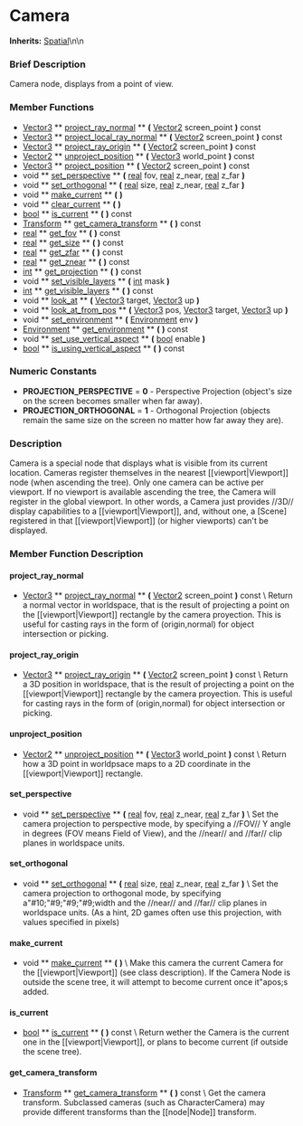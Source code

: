 #  Camera  
**Inherits:** [Spatial](class_spatial)\\n\\n
###  Brief Description  
Camera node, displays from a point of view.

###  Member Functions 
  * [Vector3](class_vector3)  ** [project_ray_normal](#project_ray_normal) **  **(** [Vector2](class_vector2) screen_point  **)** const
  * [Vector3](class_vector3)  ** [project_local_ray_normal](#project_local_ray_normal) **  **(** [Vector2](class_vector2) screen_point  **)** const
  * [Vector3](class_vector3)  ** [project_ray_origin](#project_ray_origin) **  **(** [Vector2](class_vector2) screen_point  **)** const
  * [Vector2](class_vector2)  ** [unproject_position](#unproject_position) **  **(** [Vector3](class_vector3) world_point  **)** const
  * [Vector3](class_vector3)  ** [project_position](#project_position) **  **(** [Vector2](class_vector2) screen_point  **)** const
  * void  ** [set_perspective](#set_perspective) **  **(** [real](class_real) fov, [real](class_real) z_near, [real](class_real) z_far  **)**
  * void  ** [set_orthogonal](#set_orthogonal) **  **(** [real](class_real) size, [real](class_real) z_near, [real](class_real) z_far  **)**
  * void  ** [make_current](#make_current) **  **(** **)**
  * void  ** [clear_current](#clear_current) **  **(** **)**
  * [bool](class_bool)  ** [is_current](#is_current) **  **(** **)** const
  * [Transform](class_transform)  ** [get_camera_transform](#get_camera_transform) **  **(** **)** const
  * [real](class_real)  ** [get_fov](#get_fov) **  **(** **)** const
  * [real](class_real)  ** [get_size](#get_size) **  **(** **)** const
  * [real](class_real)  ** [get_zfar](#get_zfar) **  **(** **)** const
  * [real](class_real)  ** [get_znear](#get_znear) **  **(** **)** const
  * [int](class_int)  ** [get_projection](#get_projection) **  **(** **)** const
  * void  ** [set_visible_layers](#set_visible_layers) **  **(** [int](class_int) mask  **)**
  * [int](class_int)  ** [get_visible_layers](#get_visible_layers) **  **(** **)** const
  * void  ** [look_at](#look_at) **  **(** [Vector3](class_vector3) target, [Vector3](class_vector3) up  **)**
  * void  ** [look_at_from_pos](#look_at_from_pos) **  **(** [Vector3](class_vector3) pos, [Vector3](class_vector3) target, [Vector3](class_vector3) up  **)**
  * void  ** [set_environment](#set_environment) **  **(** [Environment](class_environment) env  **)**
  * [Environment](class_environment)  ** [get_environment](#get_environment) **  **(** **)** const
  * void  ** [set_use_vertical_aspect](#set_use_vertical_aspect) **  **(** [bool](class_bool) enable  **)**
  * [bool](class_bool)  ** [is_using_vertical_aspect](#is_using_vertical_aspect) **  **(** **)** const

###  Numeric Constants  
  * **PROJECTION_PERSPECTIVE** = **0** - Perspective Projection (object's size on the screen becomes smaller when far away).
  * **PROJECTION_ORTHOGONAL** = **1** - Orthogonal Projection (objects remain the same size on the screen no matter how far away they are).

###  Description  
Camera is a special node that displays what is visible from its current location. Cameras register themselves in the nearest [[viewport|Viewport]] node (when ascending the tree). Only one camera can be active per viewport. If no viewport is available ascending the tree, the Camera will register in the global viewport. In other words, a Camera just provides //3D// display capabilities to a [[viewport|Viewport]], and, without one, a [Scene] registered in that [[viewport|Viewport]] (or higher viewports) can't be displayed.

###  Member Function Description  
#### <a name="project_ray_normal">project_ray_normal</a>
  * [Vector3](class_vector3)  ** [project_ray_normal](#project_ray_normal) **  **(** [Vector2](class_vector2) screen_point  **)** const
\\
Return a normal vector in worldspace, that is the result of projecting a point on the [[viewport|Viewport]] rectangle by the camera proyection. This is useful for casting rays in the form of (origin,normal) for object intersection or picking.
#### <a name="project_ray_origin">project_ray_origin</a>
  * [Vector3](class_vector3)  ** [project_ray_origin](#project_ray_origin) **  **(** [Vector2](class_vector2) screen_point  **)** const
\\
Return a 3D position in worldspace, that is the result of projecting a point on the [[viewport|Viewport]] rectangle by the camera proyection. This is useful for casting rays in the form of (origin,normal) for object intersection or picking.
#### <a name="unproject_position">unproject_position</a>
  * [Vector2](class_vector2)  ** [unproject_position](#unproject_position) **  **(** [Vector3](class_vector3) world_point  **)** const
\\
Return how a 3D point in worldpsace maps to a 2D coordinate in the [[viewport|Viewport]] rectangle.
#### <a name="set_perspective">set_perspective</a>
  * void  ** [set_perspective](#set_perspective) **  **(** [real](class_real) fov, [real](class_real) z_near, [real](class_real) z_far  **)**
\\
Set the camera projection to perspective mode, by specifying a //FOV// Y angle in degrees (FOV means Field of View), and the //near// and //far// clip planes in worldspace units.
#### <a name="set_orthogonal">set_orthogonal</a>
  * void  ** [set_orthogonal](#set_orthogonal) **  **(** [real](class_real) size, [real](class_real) z_near, [real](class_real) z_far  **)**
\\
Set the camera projection to orthogonal mode, by specifying a"#10;"#9;"#9;"#9;width and the //near// and //far// clip planes in worldspace units. (As a hint, 2D games often use this projection, with values specified in pixels)
#### <a name="make_current">make_current</a>
  * void  ** [make_current](#make_current) **  **(** **)**
\\
Make this camera the current Camera for the [[viewport|Viewport]] (see class description). If the Camera Node is outside the scene tree, it will attempt to become current once it"apos;s added.
#### <a name="is_current">is_current</a>
  * [bool](class_bool)  ** [is_current](#is_current) **  **(** **)** const
\\
Return wether the Camera is the current one in the [[viewport|Viewport]], or plans to become current (if outside the scene tree).
#### <a name="get_camera_transform">get_camera_transform</a>
  * [Transform](class_transform)  ** [get_camera_transform](#get_camera_transform) **  **(** **)** const
\\
Get the camera transform. Subclassed cameras (such as CharacterCamera) may provide different transforms than the [[node|Node]] transform.
